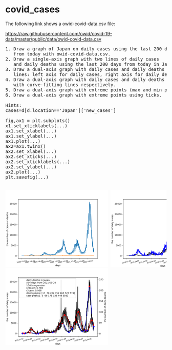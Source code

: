 # covid_cases
The following link shows a owid-covid-data.csv file:

https://raw.githubusercontent.com/owid/covid-19-data/master/public/data/owid-covid-data.csv

<pre>
1. Draw a graph of Japan on daily cases using the last 200 days 
   from today with owid-covid-data.csv. 
2. Draw a single-axis graph with two lines of daily cases 
   and daily deaths using the last 200 days from today in Japan.
3. Draw a dual-axis graph with daily cases and daily deaths 
   lines: left axis for daily cases, right axis for daily deaths.
4. Draw a dual-axis graph with daily cases and daily deaths lines
   with curve-fitting lines respectively.
5. Draw a dual-axis graph with extreme points (max and min points)
6. Draw a dual-axis graph with extreme points using ticks.

Hints:
cases=d[d.location=='Japan']['new_cases']

fig,ax1 = plt.subplots()
x1.set_xticklabels(...)
ax1.set_xlabel(...)
ax1.set_ylabel(...)
ax1.plot(...)
ax2=ax1.twinx()
ax2.set_xlabel(...)
ax2.set_xticks(...)
ax2.set_xticklabels(...)
ax2.set_ylabel(...)
ax2.plot(...)
plt.savefig(...)


<img src='oneaxis.png' width=320 height=240> <img src='2axis.png' width=320 height=240>
<img src='Japanlag.png' width=320 height=240> 


</pre>
